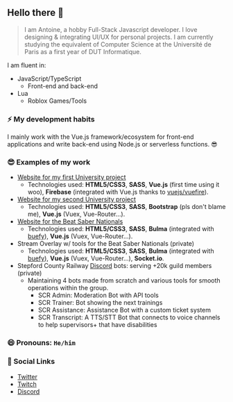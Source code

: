 ## Hello there 👋

> I am Antoine, a hobby Full-Stack Javascript developer. I love designing & integrating UI/UX for personal projects. I am currently studying the equivalent of Computer Science at the Université de Paris as a first year of DUT Informatique.

I am fluent in:
- JavaScript/TypeScript
  - Front-end and back-end
- Lua
  - Roblox Games/Tools

### ⚡ My development habits

I mainly work with the Vue.js framework/ecosystem for front-end applications and write back-end using Node.js or serverless functions. 😎

### 😎 Examples of my work

- [Website for my first University project](https://pjs1.jiveoff.fr)
  - Technologies used: **HTML5/CSS3**, **SASS**, **Vue.js** (first time using it woo), **Firebase** (integrated with Vue.js thanks to [vuejs/vuefire](https://github.com/vuejs/vuefire)).
- [Website for my second University project](https://eweb.jiveoff.fr)
  - Technologies used: **HTML5/CSS3**, **SASS**, **Bootstrap** (pls don't blame me), **Vue.js** (Vuex, Vue-Router...).
- [Website for the Beat Saber Nationals](https://beatsabernationals.com)
  - Technologies used: **HTML5/CSS3**, **SASS**, **Bulma** (integrated with [buefy](https://github.com/buefy/buefy)), **Vue.js** (Vuex, Vue-Router...).
- Stream Overlay w/ tools for the Beat Saber Nationals (private)
  - Technologies used: **HTML5/CSS3**, **SASS**, **Bulma** (integrated with [buefy](https://github.com/buefy/buefy)), **Vue.js** (Vuex, Vue-Router...), **Socket.io**.  
- Stepford County Railway [Discord](https://discord.gg/scr) bots: serving +20k guild members (private)
  - Maintaining 4 bots made from scratch and various tools for smooth operations within the group.
    - SCR Admin: Moderation Bot with API tools
    - SCR Trainer: Bot showing the next trainings
    - SCR Assistance: Assistance Bot with a custom ticket system
    - SCR Transcript: A TTS/STT Bot that connects to voice channels to help supervisors+ that have disabilities

### 😄 Pronouns: ``He/him``

### 💬 Social Links

- [Twitter](https://twitter.com/JiveOff)
- [Twitch](https://twitch.tv/jiveoff)
- [Discord](https://discordapp.com/users/186156892379283456)

